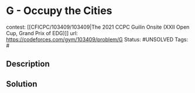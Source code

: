 # G - Occupy the Cities

contest: [[CFICPC/103409/103409|The 2021 CCPC Guilin Onsite (XXII Open Cup, Grand Prix of EDG)]]
url: https://codeforces.com/gym/103409/problem/G
Status: #UNSOLVED
Tags: #

## Description

## Solution


